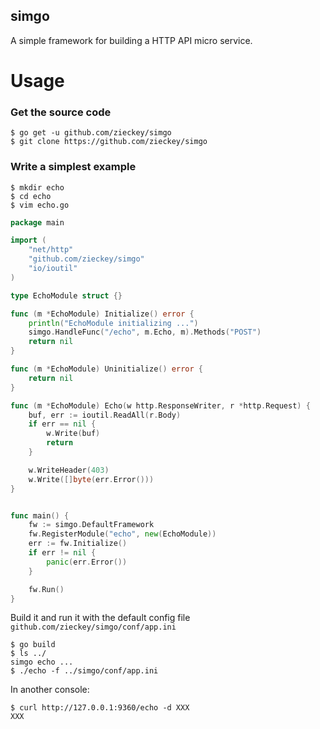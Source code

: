 simgo
---

A simple framework for building a HTTP API micro service.

# Usage

### Get the source code

	$ go get -u github.com/zieckey/simgo
	$ git clone https://github.com/zieckey/simgo

### Write a simplest example

	$ mkdir echo
	$ cd echo
	$ vim echo.go

```go
package main

import (
	"net/http"
	"github.com/zieckey/simgo"
	"io/ioutil"
)

type EchoModule struct {}

func (m *EchoModule) Initialize() error {
	println("EchoModule initializing ...")
	simgo.HandleFunc("/echo", m.Echo, m).Methods("POST")
	return nil
}

func (m *EchoModule) Uninitialize() error {
	return nil
}

func (m *EchoModule) Echo(w http.ResponseWriter, r *http.Request) {
	buf, err := ioutil.ReadAll(r.Body)
	if err == nil {
		w.Write(buf)
		return
	}

	w.WriteHeader(403)
	w.Write([]byte(err.Error()))
}


func main() {
	fw := simgo.DefaultFramework
	fw.RegisterModule("echo", new(EchoModule))
	err := fw.Initialize()
	if err != nil {
		panic(err.Error())
	}

	fw.Run()
}
```

Build it and run it with the default config file `github.com/zieckey/simgo/conf/app.ini`

	$ go build
	$ ls ../
	simgo echo ...
	$ ./echo -f ../simgo/conf/app.ini

In another console:

	$ curl http://127.0.0.1:9360/echo -d XXX
	XXX
